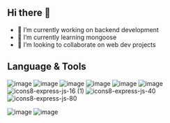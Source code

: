 ## Hi there 👋



- 🔭 I’m currently working on backend development
- 🌱 I’m currently learning mongoose
- 👯 I’m looking to collaborate on web dev projects

## Language & Tools

![image](https://github.com/prince7703/prince7703/assets/97835858/c2c5c726-38c0-4801-9405-778b7908460f) 
![image](https://github.com/prince7703/prince7703/assets/97835858/9f9ff88b-7b48-4900-91b6-265104dbc9e1)
![image](https://github.com/prince7703/prince7703/assets/97835858/3e2fb381-b1fd-4ec0-9460-58c981accd87) 
![image](https://github.com/prince7703/prince7703/assets/97835858/8d9f2a6e-4c50-4a73-8d2a-477989265075)
![image](https://github.com/prince7703/prince7703/assets/97835858/b1552a2e-8926-4d7f-91cf-9424d5a5180c)
![image](https://github.com/prince7703/prince7703/assets/97835858/3698a18d-fbf3-4541-8640-4f859f164a3e)
![icons8-express-js-16 (1)](https://github.com/user-attachments/assets/055518a5-f886-4444-860c-5aeed0ba210e)
![icons8-express-js-40](https://github.com/user-attachments/assets/dede3901-673e-46f3-94ef-090b13165d56)
![icons8-express-js-80](https://github.com/user-attachments/assets/e4154a75-60e4-472a-a3c9-b6dc06b55c05)



![image](https://github.com/prince7703/prince7703/assets/97835858/779a8197-33f0-43e0-9467-fcdf4c7dc676)
![image](https://github.com/prince7703/prince7703/assets/97835858/cc1cb68e-8d6b-4a1a-8bb2-d8245e624e89)





